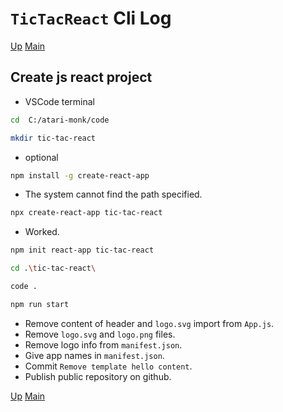 # `TicTacReact` Cli Log

[Up](index.md)
[Main](../../../../index.md)

## Create js react project

-   VSCode terminal

```bash
cd  C:/atari-monk/code
```

```bash
mkdir tic-tac-react
```

-   optional

```bash
npm install -g create-react-app
```

-   The system cannot find the path specified.

```bash
npx create-react-app tic-tac-react
```

-   Worked.

```bash
npm init react-app tic-tac-react
```

```bash
cd .\tic-tac-react\
```

```bash
code .
```

```bash
npm run start
```

-   Remove content of header and `logo.svg` import from `App.js`.
-   Remove `logo.svg` and `logo.png` files.
-   Remove logo info from `manifest.json`.
-   Give app names in `manifest.json`.
-   Commit `Remove template hello content`.
-   Publish public repository on github.

[Up](index.md)
[Main](../../../../index.md)
